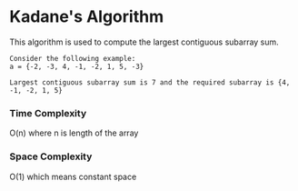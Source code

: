 # Kadane's Algorithm 

This algorithm is used to compute the largest contiguous subarray sum. 

```
Consider the following example: 
a = {-2, -3, 4, -1, -2, 1, 5, -3}

Largest contiguous subarray sum is 7 and the required subarray is {4, -1, -2, 1, 5}
```

### Time Complexity 

O(n) where n is length of the array

### Space Complexity 

O(1) which means constant space 